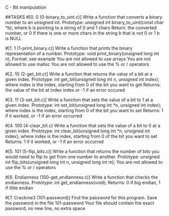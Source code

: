 C - Bit manipulation

##TASKS
#[0. 0 (0-binary_to_uint.c)]
Write a function that converts a binary number to an unsigned int.
Prototype: unsigned int binary_to_uint(const char *b);
where b is pointing to a string of 0 and 1 chars
Return: the converted number, or 0 if
there is one or more chars in the string b that is not 0 or 1
b is NULL

#[1. 1 (1-print_binary.c)]
Write a function that prints the binary representation of a number.
Prototype: void print_binary(unsigned long int n);
Format: see example
You are not allowed to use arrays
You are not allowed to use malloc
You are not allowed to use the % or / operators

#[2. 10 (2-get_bit.c)]
Write a function that returns the value of a bit at a given index.
Prototype: int get_bit(unsigned long int n, unsigned int index);
where index is the index, starting from 0 of the bit you want to get
Returns: the value of the bit at index index or -1 if an error occured

#[3. 11 (3-set_bit.c)]
Write a function that sets the value of a bit to 1 at a given index.
Prototype: int set_bit(unsigned long int *n, unsigned int index);
where index is the index, starting from 0 of the bit you want to set
Returns: 1 if it worked, or -1 if an error occurred

#[4. 100 (4-clear_bit.c)
Write a function that sets the value of a bit to 0 at a given index.
Prototype: int clear_bit(unsigned long int *n, unsigned int index);
where index is the index, starting from 0 of the bit you want to set
Returns: 1 if it worked, or -1 if an error occurred

#[5. 101 (5-flip_bits.c)]
Write a function that returns the number of bits you would need to flip to get from one number to another.
Prototype: unsigned int flip_bits(unsigned long int n, unsigned long int m);
You are not allowed to use the % or / operators

#[6. Endianness (100-get_endianness.c)]
Write a function that checks the endianness.
Prototype: int get_endianness(void);
Returns: 0 if big endian, 1 if little endian

#[7. Crackme3 (101-password)]
Find the password for this program.
Save the password in the file 101-password
Your file should contain the exact password, no new line, no extra space
